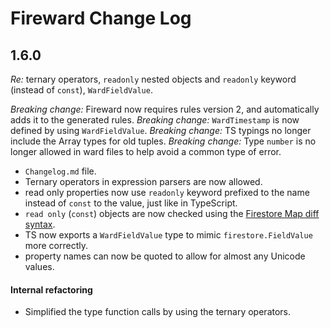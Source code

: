 # Fireward Change Log

## 1.6.0

_Re:_ ternary operators, `readonly` nested objects and `readonly` keyword (instead of `const`), `WardFieldValue`.

_Breaking change:_ Fireward now requires rules version 2, and automatically adds it to the generated rules.
_Breaking change:_ `WardTimestamp` is now defined by using `WardFieldValue`.
_Breaking change:_ TS typings no longer include the Array types for old tuples.
_Breaking change:_ Type `number` is no longer allowed in ward files to help avoid a common type of error.

- `Changelog.md` file.
- Ternary operators in expression parsers are now allowed.
- read only properties now use `readonly` keyword prefixed to the name instead of `const` to the value, just like in TypeScript.
- `read only` (`const`) objects are now checked using the [Firestore Map diff syntax](https://firebase.google.com/docs/reference/rules/rules.MapDiff#changedKeys).
- TS now exports a `WardFieldValue` type to mimic `firestore.FieldValue` more correctly.
- property names can now be quoted to allow for almost any Unicode values.

#### Internal refactoring

- Simplified the type function calls by using the ternary operators.
